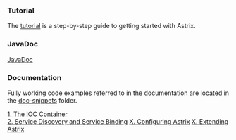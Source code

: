 ### Tutorial
The [tutorial](Providing-A-Service-Using-Astrix-And-GigaSpaces) is a step-by-step guide to getting started with Astrix. 

### JavaDoc
[JavaDoc](http://avanzabank.github.io/astrix/)

### Documentation

Fully working code examples referred to in the documentation are located in the [doc-snippets](https://github.com/AvanzaBank/astrix/tree/master/doc-snippets) folder.

[1. The IOC Container](The-IOC-Container)  
[2. Service Discovery and Service Binding](Service-Discovery-and-Service-Binding)
[X. Configuring Astrix](Configuring-Astrix)
[X. Extending Astrix](Astrix-Plugins) 

 
